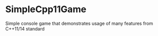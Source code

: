 # SimpleCpp11Game
Simple console game that demonstrates usage of many features from C++11/14 standard
